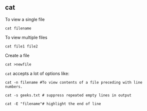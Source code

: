 ## cat

To view a single file 

```
cat filename
```

To view multiple files 
```
cat file1 file2
```

Create a file 
```
cat >newfile
```

`cat` accepts a lot of options like:

```
cat -n filename #To view contents of a file preceding with line numbers. 
```

```
cat -s geeks.txt # suppress repeated empty lines in output 
```

```
cat -E "filename"# highlight the end of line
```
